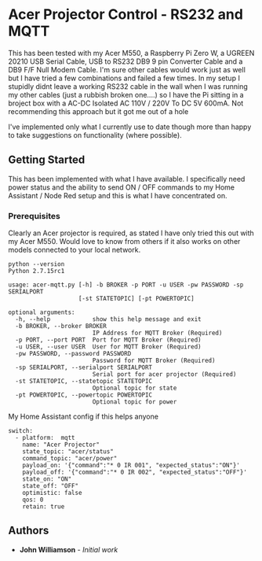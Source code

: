 # Acer Projector Control - RS232 and MQTT

This has been tested with my Acer M550, a Raspberry Pi Zero W, a UGREEN 20210 USB Serial Cable, USB to RS232 DB9 9 pin Converter Cable and a DB9 F/F Null Modem Cable. I'm sure other cables would work just as well but I have tried a few combinations and failed a few times. In my setup I stupidly didnt leave a working RS232 cable in the wall when I was running my other cables (just a rubbish broken one....) so I have the Pi sitting in a broject box with a AC-DC Isolated AC 110V / 220V To DC 5V 600mA. Not recommending this approach but it got me out of a hole

I've implemented only what I currently use to date though more than happy to take suggestions on functionality (where possible).

## Getting Started

This has been implemented with what I have available. I specifically need power status and the ability to send ON / OFF commands to my Home Assistant / Node Red setup and this is what I have concentrated on.

### Prerequisites

Clearly an Acer projector is required, as stated I have only tried this out with my Acer M550. Would love to know from others if it also works on other models connected to your local network. 

```
python --version
Python 2.7.15rc1

usage: acer-mqtt.py [-h] -b BROKER -p PORT -u USER -pw PASSWORD -sp SERIALPORT
                    [-st STATETOPIC] [-pt POWERTOPIC]

optional arguments:
  -h, --help            show this help message and exit
  -b BROKER, --broker BROKER
                        IP Address for MQTT Broker (Required)
  -p PORT, --port PORT  Port for MQTT Broker (Required)
  -u USER, --user USER  User for MQTT Broker (Required)
  -pw PASSWORD, --password PASSWORD
                        Password for MQTT Broker (Required)
  -sp SERIALPORT, --serialport SERIALPORT
                        Serial port for acer projector (Required)
  -st STATETOPIC, --statetopic STATETOPIC
                        Optional topic for state
  -pt POWERTOPIC, --powertopic POWERTOPIC
                        Optional topic for power
```

My Home Assistant config if this helps anyone
```
switch:  
  - platform:  mqtt
    name: "Acer Projector"
    state_topic: "acer/status"
    command_topic: "acer/power"
    payload_on: '{"command":"* 0 IR 001", "expected_status":"ON"}'
    payload_off: '{"command":"* 0 IR 002", "expected_status":"OFF"}'
    state_on: "ON"
    state_off: "OFF"
    optimistic: false
    qos: 0
    retain: true
```


## Authors

* **John Williamson** - *Initial work* 
